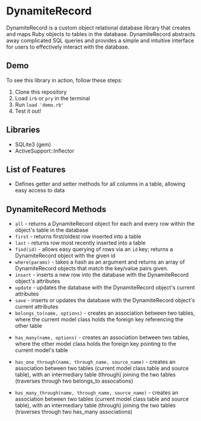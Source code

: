 # DynamiteRecord

DynamiteRecord is a custom object relational database library that creates and maps Ruby objects to tables in the database. DynamiteRecord abstracts away complicated SQL queries and provides a simple and intuitive interface for users to effectively interact with the database.

## Demo
To see this library in action, follow these steps:
1. Clone this repository
2. Load `irb` or `pry` in the terminal
3. Run `load 'demo.rb'`
4. Test it out!

## Libraries
* SQLite3 (gem)
* ActiveSupport::Inflector

## List of Features
* Defines getter and setter methods for all columns in a table, allowing easy access to data

## DynamiteRecord Methods
* `all` - returns a DynamiteRecord object for each and every row within the object's table in the database
* `first` - returns first/oldest row inserted into a table
* `last` - returns row most recently inserted into a table
* `find(id)` - allows easy querying of rows via an `id` key; returns a DynamiteRecord object with the given id
* `where(params)` - takes a hash as an argument and returns an array of DynamiteRecord objects that match the key/value pairs given.
* `insert` - inserts a new row into the database with the DynamiteRecord object's attributes
* `update` - updates the database with the DynamiteRecord object's current attributes
* `save` - inserts or updates the database with the DynamiteRecord object's current attributes
* `belongs_to(name, options)` - creates an association between two tables, where the current model class holds the foreign key referencing the other table
 <!-- - creates a BelongsToOptions instance to create an association between two database tables; then, it creates an association with 'name' to access the associated object -->
* `has_many(name, options)` - creates an association between two tables, where the other model class holds the foreign key pointing to the current model's table
<!-- - creates an HasManyOptions instance to create an association between two database tables; then, it creates an association with 'name' to access the associated objects -->
* `has_one_through(name, through_name, source_name)` - creates an association between two tables (current model class table and source table), with an intermediary table (through) joining the two tables (traverses through two belongs_to assocations)
 <!-- - creates an association between two objects through an existing assocation. Goes through two ::belongs_to methods in order to access the associated object. Then, defines a method as an association with 'name' to access the associated object. -->
* `has_many_through(name, through_name, source_name)` - creates an association between two tables (current model class table and source table), with an intermediary table (through) joining the two tables (traverses through two has_many associations)
